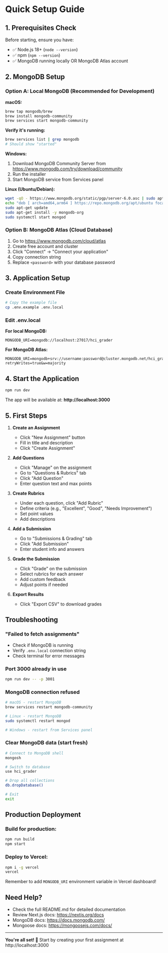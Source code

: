 # Quick Setup Guide

## 1. Prerequisites Check

Before starting, ensure you have:
- ✅ Node.js 18+ (`node --version`)
- ✅ npm (`npm --version`)
- ✅ MongoDB running locally OR MongoDB Atlas account

## 2. MongoDB Setup

### Option A: Local MongoDB (Recommended for Development)

**macOS:**
```bash
brew tap mongodb/brew
brew install mongodb-community
brew services start mongodb-community
```

**Verify it's running:**
```bash
brew services list | grep mongodb
# Should show "started"
```

**Windows:**
1. Download MongoDB Community Server from https://www.mongodb.com/try/download/community
2. Run the installer
3. Start MongoDB service from Services panel

**Linux (Ubuntu/Debian):**
```bash
wget -qO - https://www.mongodb.org/static/pgp/server-6.0.asc | sudo apt-key add -
echo "deb [ arch=amd64,arm64 ] https://repo.mongodb.org/apt/ubuntu focal/mongodb-org/6.0 multiverse" | sudo tee /etc/apt/sources.list.d/mongodb-org-6.0.list
sudo apt-get update
sudo apt-get install -y mongodb-org
sudo systemctl start mongod
```

### Option B: MongoDB Atlas (Cloud Database)

1. Go to https://www.mongodb.com/cloud/atlas
2. Create free account and cluster
3. Click "Connect" → "Connect your application"
4. Copy connection string
5. Replace `<password>` with your database password

## 3. Application Setup

### Create Environment File

```bash
# Copy the example file
cp .env.example .env.local
```

### Edit .env.local

**For local MongoDB:**
```env
MONGODB_URI=mongodb://localhost:27017/hci_grader
```

**For MongoDB Atlas:**
```env
MONGODB_URI=mongodb+srv://username:password@cluster.mongodb.net/hci_grader?retryWrites=true&w=majority
```

## 4. Start the Application

```bash
npm run dev
```

The app will be available at: **http://localhost:3000**

## 5. First Steps

1. **Create an Assignment**
   - Click "New Assignment" button
   - Fill in title and description
   - Click "Create Assignment"

2. **Add Questions**
   - Click "Manage" on the assignment
   - Go to "Questions & Rubrics" tab
   - Click "Add Question"
   - Enter question text and max points

3. **Create Rubrics**
   - Under each question, click "Add Rubric"
   - Define criteria (e.g., "Excellent", "Good", "Needs Improvement")
   - Set point values
   - Add descriptions

4. **Add a Submission**
   - Go to "Submissions & Grading" tab
   - Click "Add Submission"
   - Enter student info and answers

5. **Grade the Submission**
   - Click "Grade" on the submission
   - Select rubrics for each answer
   - Add custom feedback
   - Adjust points if needed

6. **Export Results**
   - Click "Export CSV" to download grades

## Troubleshooting

### "Failed to fetch assignments"
- Check if MongoDB is running
- Verify `.env.local` connection string
- Check terminal for error messages

### Port 3000 already in use
```bash
npm run dev -- -p 3001
```

### MongoDB connection refused
```bash
# macOS - restart MongoDB
brew services restart mongodb-community

# Linux - restart MongoDB
sudo systemctl restart mongod

# Windows - restart from Services panel
```

### Clear MongoDB data (start fresh)
```bash
# Connect to MongoDB shell
mongosh

# Switch to database
use hci_grader

# Drop all collections
db.dropDatabase()

# Exit
exit
```

## Production Deployment

### Build for production:
```bash
npm run build
npm start
```

### Deploy to Vercel:
```bash
npm i -g vercel
vercel
```

Remember to add `MONGODB_URI` environment variable in Vercel dashboard!

## Need Help?

- Check the full README.md for detailed documentation
- Review Next.js docs: https://nextjs.org/docs
- MongoDB docs: https://docs.mongodb.com/
- Mongoose docs: https://mongoosejs.com/docs/

---

**You're all set! 🎉**
Start by creating your first assignment at http://localhost:3000

